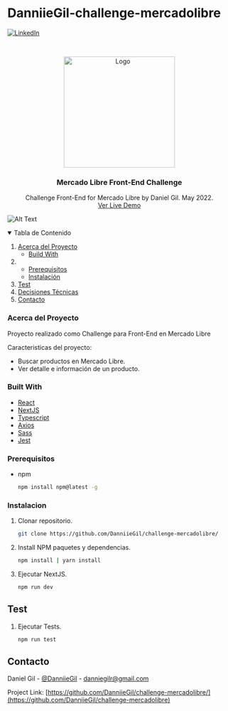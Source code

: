 # DanniieGil-challenge-mercadolibre

[![LinkedIn][linkedin-shield]][linkedin-url]

<!-- PROJECT LOGO -->
<br />
<p align="center">
  <a href="https://www.mercadolibre.com.co/">
    <img src="https://http2.mlstatic.com/frontend-assets/ui-navigation/5.18.9/mercadolibre/logo__large_plus.png" alt="Logo" width="250" >
  </a>

  <h3 align="center">Mercado Libre Front-End Challenge</h3>

  <p align="center">
  Challenge Front-End for Mercado Libre by Daniel Gil. May 2022.
    <br />
    <a href="https://challenge-mercadolibre.vercel.app/">Ver Live Demo</a>
    <br />
 
  </p>
</p>

![Alt Text](https://media4.giphy.com/media/fRkTI5KxXQn6zcWFPE/giphy.gif?cid=790b76110fb2645ac8dbd36990a97ef08f619d45d64bc26d&rid=giphy.gif&ct=g)

<!-- TABLE OF CONTENTS -->
<details open="open">
  <summary>Tabla de Contenido</summary>
  <ol>
    <li>
      <a href="#about-the-project">Acerca del Proyecto</a>
      <ul>
        <li><a href="#built-with">Build With</a></li>
      </ul>
    </li>
    <li>
       <ul>
        <li><a href="#Prerequisitos">Prerequisitos</a></li>
        <li><a href="#Instalacion">Instalación</a></li>
      </ul>
    </li>
    <li><a href="#Test">Test</a></li>
     <li><a href="#Decisiones Técnicas">Decisiones Técnicas</a></li>
    <li><a href="#Contacto">Contacto</a></li>
  </ol>
</details>

### Acerca del Proyecto

Proyecto realizado como Challenge para Front-End en Mercado Libre

Caracteristicas del proyecto:

- Buscar productos en Mercado Libre.
- Ver detalle e información de un producto.

### Built With

- [React](https://es.reactjs.org/)
- [NextJS](https://nextjs.org/)
- [Typescript](https://www.typescriptlang.org/)
- [Axios](https://www.npmjs.com/package/axios)
- [Sass](https://www.npmjs.com/package/sass)
- [Jest](https://jestjs.io/)

### Prerequisitos

- npm
  ```sh
  npm install npm@latest -g
  ```

### Instalacion

1. Clonar repositorio.
   ```sh
   git clone https://github.com/DanniieGil/challenge-mercadolibre/
   ```
2. Install NPM paquetes y dependencias.
   ```sh
   npm install | yarn install
   ```
3. Ejecutar NextJS.
   ```sh
   npm run dev
   ```

## Test

1. Ejecutar Tests.
   ```sh
   npm run test
   ```

## Contacto

Daniel Gil - [@DanniieGil](https://twitter.com/DanniieGil) - danniegilr@gmail.com

Project Link: [https://github.com/DanniieGil/challenge-mercadolibre/](https://github.com/DanniieGil/challenge-mercadolibre)

<!-- https://www.markdownguide.org/basic-syntax/#reference-style-links -->

[linkedin-shield]: https://img.shields.io/badge/-LinkedIn-black.svg?style=for-the-badge&logo=linkedin&colorB=555
[linkedin-url]: https://linkedin.com/in/DanniieGil
